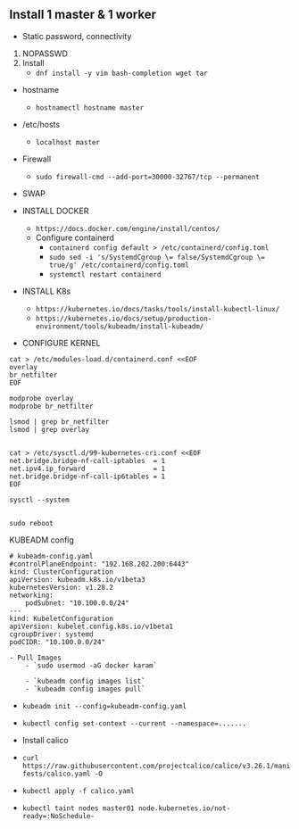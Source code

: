 ## Install 1 master & 1 worker
* Static password, connectivity
1. NOPASSWD
2. Install
    - `dnf install -y vim bash-completion wget tar`
* hostname
    - `hostnamectl hostname master`
* /etc/hosts
    - `localhost master`
* Firewall
    - `sudo firewall-cmd --add-port=30000-32767/tcp --permanent`
* SWAP

* INSTALL DOCKER
    - `https://docs.docker.com/engine/install/centos/`
    - Configure containerd
        - `containerd config default > /etc/containerd/config.toml`
        - `sudo sed -i 's/SystemdCgroup \= false/SystemdCgroup \= true/g' /etc/containerd/config.toml`
        - `systemctl restart containerd`
* INSTALL K8s
    - `https://kubernetes.io/docs/tasks/tools/install-kubectl-linux/`
    - `https://kubernetes.io/docs/setup/production-environment/tools/kubeadm/install-kubeadm/`


* CONFIGURE KERNEL
```
cat > /etc/modules-load.d/containerd.conf <<EOF
overlay
br_netfilter
EOF

modprobe overlay
modprobe br_netfilter

lsmod | grep br_netfilter
lsmod | grep overlay


cat > /etc/sysctl.d/99-kubernetes-cri.conf <<EOF
net.bridge.bridge-nf-call-iptables  = 1
net.ipv4.ip_forward                 = 1
net.bridge.bridge-nf-call-ip6tables = 1
EOF

sysctl --system


sudo reboot
```



KUBEADM config
```
# kubeadm-config.yaml
#controlPlaneEndpoint: "192.168.202.200:6443"
kind: ClusterConfiguration
apiVersion: kubeadm.k8s.io/v1beta3
kubernetesVersion: v1.28.2
networking:
    podSubnet: "10.100.0.0/24"
---
kind: KubeletConfiguration
apiVersion: kubelet.config.k8s.io/v1beta1
cgroupDriver: systemd
podCIDR: "10.100.0.0/24"
```
    - Pull Images
        - `sudo usermod -aG docker karam`

        - `kubeadm config images list`
        - `kubeadm config images pull`


- `kubeadm init --config=kubeadm-config.yaml`


- `kubectl config set-context --current --namespace=.......`

* Install calico
- `curl https://raw.githubusercontent.com/projectcalico/calico/v3.26.1/manifests/calico.yaml -O`
- `kubectl apply -f calico.yaml`


- `kubectl taint nodes master01 node.kubernetes.io/not-ready=:NoSchedule-`
